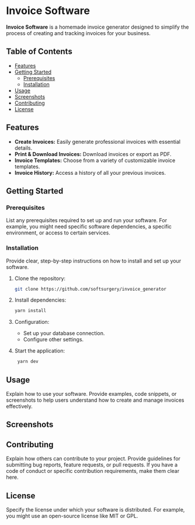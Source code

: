 # Invoice Software

**Invoice Software** is a homemade invoice generator designed to simplify the process of creating and tracking invoices for your business.

## Table of Contents

- [Features](#features)
- [Getting Started](#getting-started)
  - [Prerequisites](#prerequisites)
  - [Installation](#installation)
- [Usage](#usage)
- [Screenshots](#screenshots)
- [Contributing](#contributing)
- [License](#license)

## Features

- **Create Invoices:** Easily generate professional invoices with essential details.
- **Print & Download Invoices:** Download invoices or export as PDF.
- **Invoice Templates:** Choose from a variety of customizable invoice templates.
- **Invoice History:** Access a history of all your previous invoices.

## Getting Started

### Prerequisites

List any prerequisites required to set up and run your software. For example, you might need specific software dependencies, a specific environment, or access to certain services.

### Installation

Provide clear, step-by-step instructions on how to install and set up your software.

1. Clone the repository:

   ```bash
   git clone https://github.com/softsurgery/invoice_generator
   ```

2. Install dependencies:

   ```bash
   yarn install
   ```

3. Configuration:

   - Set up your database connection.
   - Configure other settings.

4. Start the application:

   ```bash
    yarn dev
   ```

## Usage

Explain how to use your software. Provide examples, code snippets, or screenshots to help users understand how to create and manage invoices effectively.

## Screenshots


## Contributing

Explain how others can contribute to your project. Provide guidelines for submitting bug reports, feature requests, or pull requests. If you have a code of conduct or specific contribution requirements, make them clear here.

## License

Specify the license under which your software is distributed. For example, you might use an open-source license like MIT or GPL.
